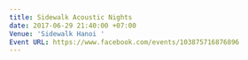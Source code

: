 ```yaml
---
title: Sidewalk Acoustic Nights
date: 2017-06-29 21:40:00 +07:00
Venue: 'Sidewalk Hanoi '
Event URL: https://www.facebook.com/events/103875716876896
---
```


